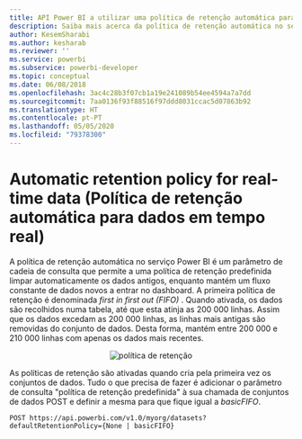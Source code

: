 ```yaml
---
title: API Power BI a utilizar uma política de retenção automática para os dados em tempo real
description: Saiba mais acerca da política de retenção automática no serviço Power BI
author: KesemSharabi
ms.author: kesharab
ms.reviewer: ''
ms.service: powerbi
ms.subservice: powerbi-developer
ms.topic: conceptual
ms.date: 06/08/2018
ms.openlocfilehash: 3ac4c28b3f07cb1a19e241089b54ee4594a7a7dd
ms.sourcegitcommit: 7aa0136f93f88516f97ddd8031ccac5d07863b92
ms.translationtype: HT
ms.contentlocale: pt-PT
ms.lasthandoff: 05/05/2020
ms.locfileid: "79378300"
---
```

# <a name="automatic-retention-policy-for-real-time-data"></a>Automatic retention policy for real-time data (Política de retenção automática para dados em tempo real)

A política de retenção automática no serviço Power BI é um parâmetro de cadeia de consulta que permite a uma política de retenção predefinida limpar automaticamente os dados antigos, enquanto mantém um fluxo constante de dados novos a entrar no dashboard. A primeira política de retenção é denominada *first in first out (FIFO)* . Quando ativada, os dados são recolhidos numa tabela, até que esta atinja as 200 000 linhas. Assim que os dados excedam as 200 000 linhas, as linhas mais antigas são removidas do conjunto de dados. Desta forma, mantém entre 200 000 e 210 000 linhas com apenas os dados mais recentes.  
  
<center>

![política de retenção](media/api-Automatic-retention-policy-for-real-time-data/retention-policy.png) 

</center>

As políticas de retenção são ativadas quando cria pela primeira vez os conjuntos de dados. Tudo o que precisa de fazer é adicionar o parâmetro de consulta "política de retenção predefinida" à sua chamada de conjuntos de dados POST e definir a mesma para que fique igual a *basicFIFO*.  
  
    POST https://api.powerbi.com/v1.0/myorg/datasets?defaultRetentionPolicy={None | basicFIFO}